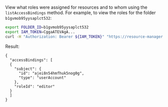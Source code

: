 View what roles were assigned for resources and to whom using the `listAccessBindings` method. For example, to view the roles for the folder `b1gvmob95yysaplct532`:

```bash
export FOLDER_ID=b1gvmob95yysaplct532
export IAM_TOKEN=CggaATEVAgA...
curl -H "Authorization: Bearer ${IAM_TOKEN}" "https://resource-manager.api.cloud.yandex.net/resource-manager/v1/folders/${FOLDER_ID}:listAccessBindings"
```

Result:

```
{
  "accessBindings": [
  {
    "subject": {
      "id": "ajei8n54hmfhuk5nog0g",
      "type": "userAccount"
    },
    "roleId": "editor"
  }
  ]
}
```
